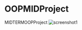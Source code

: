# OOPMIDProject
MIDTERMOOPProject
![screenshot1](https://user-images.githubusercontent.com/63999845/98396624-344c7880-2088-11eb-9838-40508dbd1a76.png)
